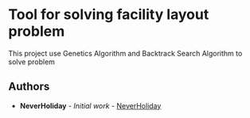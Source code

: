 # Tool for solving facility layout problem

This project use Genetics Algorithm and Backtrack Search Algorithm to solve problem

## Authors

* **NeverHoliday** - *Initial work* - [NeverHoliday](https://github.com/neverholiday)
